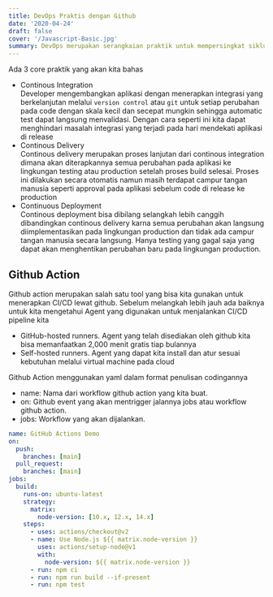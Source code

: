 ```yaml
---
title: DevOps Praktis dengan Github
date: '2020-04-24'
draft: false
cover: '/Javascript-Basic.jpg'
summary: DevOps merupakan serangkaian praktik untuk mempersingkat siklus hidup pengembangan aplikasi dan menyediakan pengiriman berkelanjutan dengan kualitas perangkat lunak yang tinggi
---
```


Ada 3 core praktik yang akan kita bahas

- Continous Integration  
  Developer mengembangkan aplikasi dengan menerapkan integrasi yang berkelanjutan melalui `version control` atau `git` untuk setiap perubahan pada code dengan skala kecil dan secepat mungkin sehingga automatic test dapat langsung menvalidasi. Dengan cara seperti ini kita dapat menghindari masalah integrasi yang terjadi pada hari mendekati aplikasi di release
- Continous Delivery  
  Continous delivery merupakan proses lanjutan dari continous integration dimana akan diterapkannya semua perubahan pada aplikasi ke lingkungan testing atau production setelah proses build selesai. Proses ini dilakukan secara otomatis namun masih terdapat campur tangan manusia seperti approval pada aplikasi sebelum code di release ke production
- Continuous Deployment  
  Continous deployment bisa dibilang selangkah lebih canggih dibandingkan continous delivery karna semua perubahan akan langsung diimplementasikan pada lingkungan production dan tidak ada campur tangan manusia secara langsung. Hanya testing yang gagal saja yang dapat akan menghentikan perubahan baru pada lingkungan production.

## Github Action

Github action merupakan salah satu tool yang bisa kita gunakan untuk menerapkan CI/CD lewat github. Sebelum melangkah lebih jauh ada baiknya untuk kita mengetahui Agent yang digunakan untuk menjalankan CI/CD pipeline kita

- GitHub-hosted runners. Agent yang telah disediakan oleh github kita bisa memanfaatkan 2,000 menit gratis tiap bulannya
- Self-hosted runners. Agent yang dapat kita install dan atur sesuai kebutuhan melalui virtual machine pada cloud

Github Action menggunakan yaml dalam format penulisan codingannya

- name: Nama dari workflow github action yang kita buat.
- on: Github event yang akan mentrigger jalannya jobs atau workflow github action.
- jobs: Workflow yang akan dijalankan.

```yaml
name: GitHub Actions Demo
on:
  push:
    branches: [main]
  pull_request:
    branches: [main]
jobs:
  build:
    runs-on: ubuntu-latest
    strategy:
      matrix:
        node-version: [10.x, 12.x, 14.x]
    steps:
      - uses: actions/checkout@v2
      - name: Use Node.js ${{ matrix.node-version }}
        uses: actions/setup-node@v1
        with:
          node-version: ${{ matrix.node-version }}
      - run: npm ci
      - run: npm run build --if-present
      - run: npm test
```
